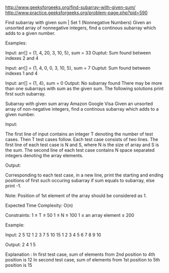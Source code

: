 http://www.geeksforgeeks.org/find-subarray-with-given-sum/ 
http://www.practice.geeksforgeeks.org/problem-page.php?pid=590

Find subarray with given sum | Set 1 (Nonnegative Numbers)
Given an unsorted array of nonnegative integers, find a continous subarray which adds to a given number.

Examples:

Input: arr[] = {1, 4, 20, 3, 10, 5}, sum = 33
Ouptut: Sum found between indexes 2 and 4

Input: arr[] = {1, 4, 0, 0, 3, 10, 5}, sum = 7
Ouptut: Sum found between indexes 1 and 4

Input: arr[] = {1, 4}, sum = 0
Output: No subarray found
There may be more than one subarrays with sum as the given sum. The following solutions print first such subarray.

Subarray with given sum array      Amazon    Google    Visa
Given an unsorted array of non-negative integers, find a continous subarray which adds to a given number.

Input:

The first line of input contains an integer T denoting the number of test cases. Then T test cases follow. Each test case consists of two lines. The first line of each test case is N and S, where N is the size of array and S is the sum. The second line of each test case contains N space separated integers denoting the array elements.

Output:

Corresponding to each test case, in a new line, print the starting and ending positions of first such occuring subarray if sum equals to subarray, else print -1.

Note: Position of 1st element of the array should be considered as 1.

Expected Time Complexity: O(n)

Constraints:
1 ≤ T ≤ 50
1 ≤ N ≤ 100
1 ≤ an array element ≤ 200

Example:

Input:
2
5 12
1 2 3 7 5
10 15
1 2 3 4 5 6 7 8 9 10

Output:
2 4
1 5

Explanation : 
In first test case, sum of elements from 2nd position to 4th position is 12
In second test case, sum of elements from 1st position to 5th position is 15